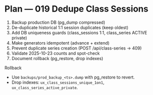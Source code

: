 # Plan — 019 Dedupe Class Sessions

1. Backup production DB (pg_dump compressed)
2. De-duplicate historical 1:1 session duplicates (keep oldest)
3. Add DB uniqueness guards (class_sessions 1:1, class_series ACTIVE private)
4. Make generators idempotent (advance + extend)
5. Prevent duplicate series creation (POST /api/class-series → 409)
6. Validate 2025-10-23 counts and spot-check
7. Document rollback (pg_restore, drop indexes)

Rollback
- Use `backups/prod_backup_<ts>.dump` with pg_restore to revert.
- Drop indexes: `ux_class_sessions_unique_1on1`, `ux_class_series_active_private`.

